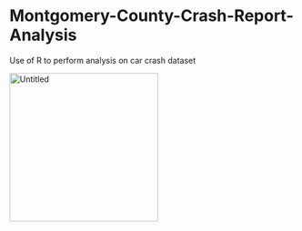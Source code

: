 # Montgomery-County-Crash-Report-Analysis
Use of R to perform analysis on car crash dataset


<img width="261" alt="Untitled" src="https://user-images.githubusercontent.com/42814261/56536751-ae072a80-6513-11e9-85aa-ea16c7e75a4c.png">
